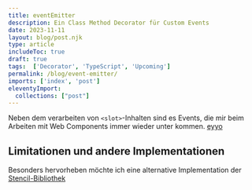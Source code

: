 ```yaml
---
title: eventEmitter
description: Ein Class Method Decorator für Custom Events
date: 2023-11-11
layout: blog/post.njk
type: article
includeToc: true
draft: true
tags:  ['Decorator', 'TypeScript', 'Upcoming']
permalink: /blog/event-emitter/
imports: ['index', 'post']
eleventyImport:
  collections: ["post"]
---
```

Neben dem verarbeiten von `<slot>`-Inhalten sind es Events, die mir beim Arbeiten mit Web Components immer wieder unter kommen.
[eyyo](/blog/query-assigned-element-content/)

## Limitationen und andere Implementationen

Besonders hervorheben möchte ich eine alternative Implementation der [Stencil-Bibliothek](https://stenciljs.com/docs/events)
